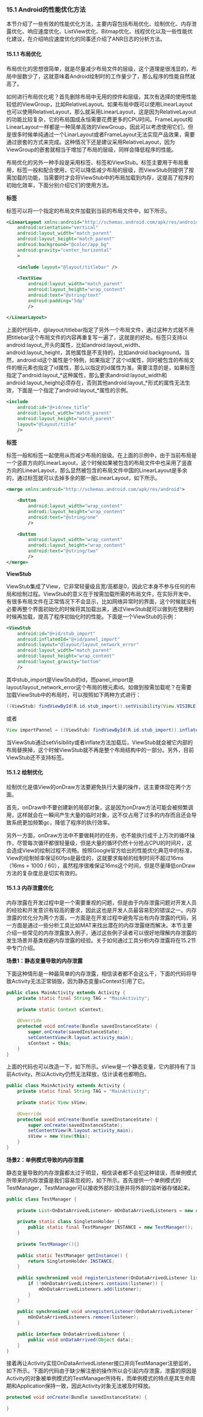 ### 15.1 Android的性能优化方法

本节介绍了一些有效的性能优化方法，主要内容包括布局优化、绘制优化、内存泄露优化、响应速度优化、ListView优化、Bitmap优化、线程优化以及一些性能优化建议，在介绍响应速度优化的同事还介绍了ANR日志的分析方法。

#### 15.1.1 布局优化

布局优化的思想很简单，就是尽量减少布局文件的层级，这个道理是很浅显的，布局中层数少了，这就意味着Android绘制时的工作量少了，那么程序的性能自然就高了。

如何进行布局优化呢？首先删除布局中无用的控件和层级，其次有选择的使用性能较低的ViewGroup，比如RelativeLayout。如果布局中既可以使用LinearLayout也可以使用RelativeLayout，那么就采用LinearLayout，这是因为RelativeLayout的功能比较复杂，它的布局国成永恒需要花费更多的CPU时间。FrameLayout和LinearLayout一样都是一种简单高效的ViewGroup，因此可以考虑使用它们，但是很多时候单纯通过一个LinarLayout或者FrameLayout无法实现产品效果，需要通过嵌套的方式来完成。这种情况下还是建议采用RelativeLayout，因为ViewGroup的嵌套就相当于增加了布局的层级，同样会降低程序的性能。

布局优化的另外一种手段是采用<include>标签、<merge>标签和ViewStub。<include>标签主要用于布局重用，<merge>标签一般和<include>配合使用，它可以降低减少布局的层级，而ViewStub则提供了按需加载的功能，当需要时才会将ViewStub中的布局加载到内存，这提高了程序的初始化效率，下面分别介绍它们的使用方法。

**<include>标签**

<include>标签可以将一个指定的布局文件加载到当前的布局文件中，如下所示。

```xml
<LinearLayout xmlns:android="http://schemas.android.com/apk/res/android"
    android:orientation="vertical"
    android:layout_width="match_parent"
    android:layout_height="match_parent"
    android:background="@color/app_bg"
    android:gravity="center_horizontal"
    >
    
    <include layout="@layout/titlebar" />
    
    <TextView
        android:layout_width="match_parent"
        android:layout_height="wrap_content"
        android:text="@string/text"
        android:padding="5dp"
        />
    
</LinearLayout>
```

上面的代码中，@layout/titlebar指定了另外一个布局文件，通过这种方式就不用把titlebar这个布局文件的内容再重复写一遍了，这就是<include>的好处。<include>标签只支持以android:layout_开头的属性，比如android:layout_width、android:layout_height，其他属性是不支持的，比如android:background。当然，android:id这个属性是个特例，如果<include>指定了这个id属性，同时被包含的布局文件的根元素也指定了id属性，那么以<include>指定的id属性为准。需要注意的是，如果<include>标签指定了android:layout_*这种属性，那么要求android:layout_width和android:layout_height必须存在，否则其他android:layout_*形式的属性无法生效，下面是一个指定了android:layout_*属性的示例。

```xml
<include
    android:id="@+id/new_title"
    android:layout_width="match_parent"
    android:layout_height="match_parent"
    layout="@layout/title"
    />
```

**<merge>标签**

<merge>标签一般和<include>标签一起使用从而减少布局的层级。在上面的示例中，由于当前布局是一个竖直方向的LinearLayout，这个时候如果被包含的布局文件中也采用了竖直方向的LinearLayout，那么显然被包含的布局文件中国的LinearLayout是多余的，通过<merge>标签就可以去掉多余的那一层LinearLayout，如下所示。

```xml
<merge xmlns:android="http://schemas.android.com/apk/res/android">
    
    <Button
        android:layout_width="wrap_content"
        androdi:layout_height="wrap_content"
        android:text="@string/one"
        />
    
    <Button
        android:layout_width="wrap_content"
        androdi:layout_height="wrap_content"
        android:text="@string/two"
        />
</merge>
```

**ViewStub**

ViewStub集成了View，它非常轻量级且宽/高都是0，因此它本身不参与任何的布局和绘制过程。ViewStub的意义在于按需加载所需的布局文件，在实际开发中，有很多布局文件在正常情况下不会显示，比如网络异常时的界面，这个时候就没有必要再整个界面初始化的时候将其加载出来，通过ViewStub就可以做到在使用的时候再加载，提高了程序初始化时的性能。下面是一个ViewStub的示例：

```xml
<ViewStub
    android:id="@+id/stub_import"
    android:inflatedId="@+id/panel_import"
    android:layout="@layout/layout_network_error"
    android:layout_width="match_parent"
    android:layout_height="wrap_content"
    android:layout_gravity="bottom"
    />
```

其中stub_import是ViewStub的id，而panel_import是layout/layout_network_error这个布局的根元素id。如做到按需加载呢？在需要加载ViewStub中的布局时，可以按照如下两种方式进行：

```Java
((ViewStub) findViewById(R.id.stub_import)).setVisibility(View.VISIBLE);
```

或者

```Java
View importPannel = ((ViewStub) findViewById(R.id.stub_import)).inflate();
```

当ViewStub通过setVisibility或者inflate方法加载后，ViewStub就会被它内部的布局替换掉，这个时候ViewStub就不再是整个布局结构中的一部分。另外，目前ViewStub还不支持<merge>标签。

#### 15.1.2 绘制优化

绘制优化是值View的onDraw方法要避免执行大量的操作，这主要体现在两个方面。

首先，onDraw中不要创建新的局部对象，这是因为onDraw方法可能会被频繁调用，这样就会在一瞬间产生大量的临时对象，这不仅占用了过多的内存而且还会导致系统更加频繁gc，降低了程序的执行效率。

另外一方面，onDraw方法中不要做耗时的任务，也不能执行成千上万次的循环操作，尽管每次循环都很轻量级，但是大量的循环仍然十分抢占CPU的时间片，这会造成View的绘制过程不流畅。按照Google官方给出的性能优化典范中的标准，View的绘制帧率保证60fps是最佳的，这就要求每帧的绘制时间不超过16ms（16ms = 1000 / 60），虽然程序很难保证16ms这个时间，但是尽量降低onDraw方法的复杂度总是切实有效的。

#### 15.1.3 内存泄露优化

内存泄露在开发过程中是一个需要重视的问题，但是由于内存泄露问题对开发人员的经验和开发意识有较高的要求，因此这也是开发人员最容易犯的错误之一。内存泄露的优化分为两个方面，一方面是在开发过程中避免写出有内存泄露的代码，另一方面是通过一些分析工具比如MAT来找出潜在的内存泄露继而解决。本节主要介绍一些常见的内存泄露放入例子，通过这些例子读者可以很好地理解内存泄露的发生场景并基类规避内存泄露的经验。关于如何通过工具分析内存泄露将在15.2节中专门介绍。

**场景1：静态变量导致的内存泄露**

下面这种情形是一种最简单的内存泄露，相信读者都不会这么干，下面的代码将导致Activity无法正常销毁，因为静态变量sContext引用了它。

```Java
public class MainActivity extends Activity {
    private static final String TAG = "MainActivity";
    
    private static Context sContext;
    
    @Override
    protected void onCreate(Bundle savedInstanceState) {
        super.onCreate(savedInstanceState);
        setContentView(R.layout.activity_main);
        sContext = this;
    }
}
```

上面的代码也可以改造一下，如下所示。sView是一个静态变量，它内部持有了当前Activity，所以Activity仍然无法释放，估计读者也都明白。

```Java
public class MainActivity extends Activity {
    private static final String TAG = "MainActivity";
    
    private static View sView;
    
    @Override
    protected void onCreate(Bundle savedInstanceState) {
        super.onCreate(savedInstanceState);
        setContentView(R.layout.activity_main);
        sView = new View(this);
    }
}
```

**场景2：单例模式导致的内存泄露**

静态变量导致的内存泄露都太过于明显，相信读者都不会犯这种错误，而单例模式所带来的内存泄露是我们容易忽视的，如下所示。首先提供一个单例模式的TestManager，TestManager可以接收外部的注册并将外部的监听器存储起来。

```Java
public class TestManager {
    
    private List<OnDataArrivedListener> mOnDataArrivedListeners = new ArrayList<>();
    
    private static class SingletonHolder {
        public static final TestManager INSTANCE = new TestManager();
    }
    
    private TestManager(){}
    
    public static TestManager getInstance() {
        return SingletonHolder.INSTANCE;
    }
    
    public synchronized void registerListener(OnDataArrivedListener listener) {
        if (!mOnDataArrivedListeners.contains(listener)) {
            mOnDataArrivedListeners.add(listener);
        }
    }
    
    public synchronized void unregisterListener(OnDataArrivedListener listener) {
        mOnDataArrivedListeners.remove(listener);
    }
    
    public interface OnDataArrivedListener {
        public void onDataArrived(Object data);
    }
}
```

接着再让Activity实现OnDataArrivedListener接口并向TestManager注册监听，如下所示。下面的代码由于缺少解注册的操作所以会引起内存泄露，泄露的原因是Activity的对象被单例模式的TestManager所持有，而单例模式的特点是其生命周期和Application保持一致，因此Activity对象无法被及时释放。

```Java
protected void onCreate(Bundle savedInstanceState) {
    
}
```